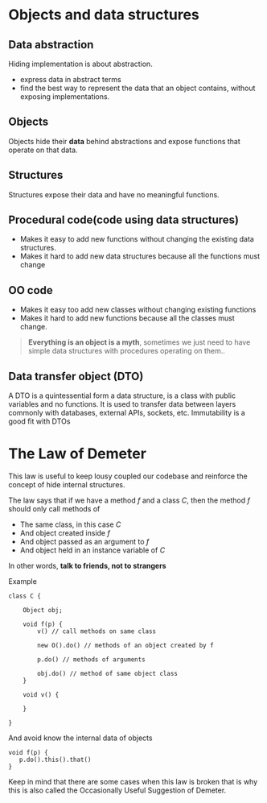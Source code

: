 # Objects and data structures

## Data abstraction

Hiding implementation is about abstraction.
- express data in abstract terms
- find the best way to represent the data that an object contains, without exposing implementations.

## Objects
Objects hide their **data** behind abstractions and expose functions that operate on that data.
## Structures
Structures expose their data and have no meaningful functions.

## Procedural code(code using data structures) 
- Makes it easy to add new functions without changing the existing data structures.
- Makes it hard to add new data structures because all the functions must change
## OO code
- Makes it easy too add new classes without changing existing functions
- Makes it hard to add new functions because all the classes must change.

> **Everything is an object is a myth**, sometimes we just need to have simple data structures with procedures operating on them..


## Data transfer object (DTO)

A DTO is a quintessential form a data structure, is a class with public variables and no functions. 
It is used to transfer data between layers commonly with databases, external APIs, sockets, etc.
Immutability is a good fit with DTOs 

# The Law of Demeter
This law is useful to keep lousy coupled our codebase and reinforce the concept of hide internal structures.

The law says that if we have a method *f* and a class *C*, then the method *f* should only call methods of
- The same class, in this case *C*
- And object created inside *f*
- And object passed as an argument to *f*
- And object held in an instance variable of *C*

In other words, **talk to friends, not to strangers**

Example
```
class C {

    Object obj;

    void f(p) {
        v() // call methods on same class
        
        new O().do() // methods of an object created by f

        p.do() // methods of arguments

        obj.do() // method of same object class
    }

    void v() {

    }

}
```

And avoid know the internal data of objects 
```
void f(p) {
   p.do().this().that()
}
```

Keep in mind that there are some cases when this law is broken that is why this is also called the Occasionally Useful Suggestion of Demeter.
